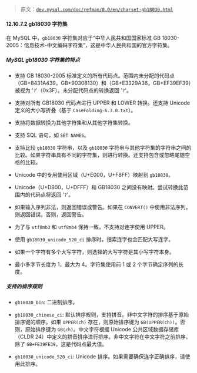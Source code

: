 > 原文：[`dev.mysql.com/doc/refman/8.0/en/charset-gb18030.html`](https://dev.mysql.com/doc/refman/8.0/en/charset-gb18030.html)

#### 12.10.7.2 gb18030 字符集

在 MySQL 中，`gb18030` 字符集对应于“中华人民共和国国家标准 GB 18030-2005：信息技术-中文编码字符集”，这是中华人民共和国的官方字符集。

##### MySQL gb18030 字符集的特点

+   支持 GB 18030-2005 标准定义的所有代码点。范围内未分配的代码点（GB+8431A439，GB+90308130）和（GB+E3329A36，GB+EF39EF39）被视为 '`?`'（0x3F）。未分配代码点的转换返回 '`?`'。

+   支持对所有 GB18030 代码点进行 UPPER 和 LOWER 转换。还支持 Unicode 定义的大小写折叠（基于 `CaseFolding-6.3.0.txt`）。

+   支持将数据转换为其他字符集和从其他字符集转换。

+   支持 SQL 语句，如 `SET NAMES`。

+   支持比较 `gb18030` 字符串，以及 `gb18030` 字符串与其他字符集的字符串之间的比较。如果字符串具有不同的字符集，则进行转换。还支持包含或忽略尾随空格的比较。

+   Unicode 中的专用使用区域（U+E000，U+F8FF）映射到 `gb18030`。

+   Unicode（U+D800，U+DFFF）和 GB18030 之间没有映射。尝试转换此范围内的代码点将返回 '`?`'。

+   如果输入序列非法，则返回错误或警告。如果在 `CONVERT()` 中使用非法序列，则返回错误。否则，返回警告。

+   为了与 `utf8mb3` 和 `utf8mb4` 保持一致，不支持对连字使用 UPPER。

+   使用 `gb18030_unicode_520_ci` 排序时，搜索连字也会匹配大写连字。

+   如果一个字符有多个大写字符，则选择的大写字符是其小写字符本身。

+   最小多字节长度为 1，最大为 4。字符集使用前 1 或 2 个字节确定序列的长度。

##### 支持的排序规则

+   `gb18030_bin`: 二进制排序。

+   `gb18030_chinese_ci`: 默认排序规则，支持拼音。非中文字符的排序基于原始排序键的顺序。如果 `UPPER(ch)` 存在，则原始排序键为 `GB(UPPER(ch))`。否则，原始排序键为 `GB(ch)`。中文字符根据 Unicode 公共区域数据存储库（CLDR 24）中定义的拼音排序进行排序。非中文字符在中文字符之前排序，除了 `GB+FE39FE39`，这是代码点最大值。

+   `gb18030_unicode_520_ci`: Unicode 排序。如果需要确保连字正确排序，请使用此排序。
